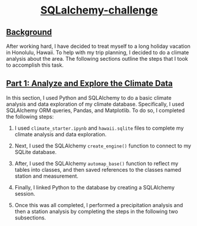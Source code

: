 # <p align="center"> <ins>SQLalchemy-challenge</ins>

## <ins>Background</ins>

After working hard, I have decided to treat myself to a long holiday vacation in Honolulu, Hawaii. To help with my trip planning, I decided to do a climate analysis about the area. The following sections outline the steps that I took to accomplish this task.

## <ins>Part 1: Analyze and Explore the Climate Data</ins>
In this section, I used Python and SQLAlchemy to do a basic climate analysis and data exploration of my climate database. Specifically, I used SQLAlchemy ORM queries, Pandas, and Matplotlib. To do so, I completed the following steps:

1. I used `climate_starter.ipynb` and `hawaii.sqlite` files to complete my climate analysis and data exploration.

2. Next, I used the SQLAlchemy `create_engine()` function to connect to my SQLite database.

3. After, I used the SQLAlchemy `automap_base()` function to reflect my tables into classes, and then saved references to the classes named station and measurement.

4. Finally, I linked Python to the database by creating a SQLAlchemy session.

5. Once this was all completed, I performed a precipitation analysis and then a station analysis by completing the steps in the following two subsections.
